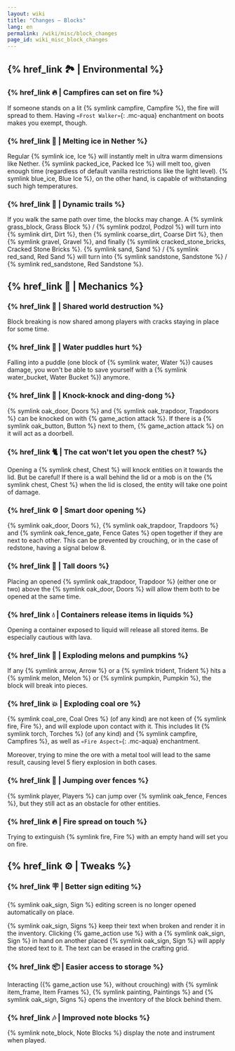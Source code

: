```yaml
---
layout: wiki
title: "Changes — Blocks"
lang: en
permalink: /wiki/misc/block_changes
page_id: wiki_misc_block_changes
---
```


## {% href_link 🏞️ | Environmental %}

### {% href_link 🔥 | Campfires can set on fire %}
If someone stands on a lit {% symlink campfire, Campfire %}, the fire will spread to them. Having `«Frost Walker»`{: .mc-aqua} enchantment on boots makes you exempt, though.

### {% href_link 🧊 | Melting ice in Nether %}
Regular {% symlink ice, Ice %} will instantly melt in ultra warm dimensions like Nether. {% symlink packed_ice, Packed Ice %} will melt too, given enough time (regardless of default vanilla restrictions like the light level). {% symlink blue_ice, Blue Ice %}, on the other hand, is capable of withstanding such high temperatures.

### {% href_link 🐾 | Dynamic trails %}
If you walk the same path over time, the blocks may change. A {% symlink grass_block, Grass Block %} / {% symlink podzol, Podzol %} will turn into {% symlink dirt, Dirt %}, then {% symlink coarse_dirt, Coarse Dirt %}, then {% symlink gravel, Gravel %}, and finally {% symlink cracked_stone_bricks, Cracked Stone Bricks %}. {% symlink sand, Sand %} / {% symlink red_sand, Red Sand %} will turn into {% symlink sandstone, Sandstone %} / {% symlink red_sandstone, Red Sandstone %}.



## {% href_link 🔧 | Mechanics %}

### {% href_link 🔄 | Shared world destruction %}
Block breaking is now shared among players with cracks staying in place for some time.

### {% href_link 🌊 | Water puddles hurt %}
Falling into a puddle (one block of {% symlink water, Water %}) causes damage, you won't be able to save yourself with a {% symlink water_bucket, Water Bucket %}) anymore.

### {% href_link 🔔 | Knock-knock and ding-dong %}
{% symlink oak_door, Doors %} and {% symlink oak_trapdoor, Trapdoors %} can be knocked on with {% game_action attack %}. If there is a {% symlink oak_button, Button %} next to them, {% game_action attack %} on it will act as a doorbell.

### {% href_link 🐈 | The cat won't let you open the chest? %}
Opening a {% symlink chest, Chest %} will knock entities on it towards the lid. But be careful! If there is a wall behind the lid or a mob is on the {% symlink chest, Chest %} when the lid is closed, the entity will take one point of damage.

### {% href_link ⚙️ | Smart door opening %}
{% symlink oak_door, Doors %}, {% symlink oak_trapdoor, Trapdoors %} and {% symlink oak_fence_gate, Fence Gates %} open together if they are next to each other. This can be prevented by crouching, or in the case of redstone, having a signal below 8.

### {% href_link 🚪 | Tall doors %}
Placing an opened {% symlink oak_trapdoor, Trapdoor %} (either one or two) above the {% symlink oak_door, Doors %} will allow them both to be opened at the same time.

### {% href_link 💧 | Containers release items in liquids %}
Opening a container exposed to liquid will release all stored items. Be especially cautious with lava.

### {% href_link 🍈 | Exploding melons and pumpkins %}
If any {% symlink arrow, Arrow %} or a {% symlink trident, Trident %} hits a {% symlink melon, Melon %} or {% symlink pumpkin, Pumpkin %}, the block will break into pieces.

### {% href_link 💥 | Exploding coal ore %}
{% symlink coal_ore, Coal Ores %} (of any kind) are not keen of {% symlink fire, Fire %}, and will explode upon contact with it. This includes lit {% symlink torch, Torches %} (of any kind) and {% symlink campfire, Campfires %}, as well as `«Fire Aspect»`{: .mc-aqua} enchantment.

Moreover, trying to mine the ore with a metal tool will lead to the same result, causing level 5 fiery explosion in both cases.

### {% href_link 🚧 | Jumping over fences %}
{% symlink player, Players %} can jump over {% symlink oak_fence, Fences %}, but they still act as an obstacle for other entities.

### {% href_link 🔥 | Fire spread on touch %}
Trying to extinguish {% symlink fire, Fire %} with an empty hand will set you on fire.



## {% href_link ⚙️ | Tweaks %}

### {% href_link 🪧 | Better sign editing %}
{% symlink oak_sign, Sign %} editing screen is no longer opened automatically on place.

{% symlink oak_sign, Signs %} keep their text when broken and render it in the inventory. Clicking {% game_action use %} with a {% symlink oak_sign, Sign %} in hand on another placed {% symlink oak_sign, Sign %} will apply the stored text to it. The text can be erased in the crafting grid.

### {% href_link 📦 | Easier access to storage %}
Interacting ({% game_action use %}, without crouching) with {% symlink item_frame, Item Frames %}, {% symlink painting, Paintings %} and {% symlink oak_sign, Signs %} opens the inventory of the block behind them.

### {% href_link 🎶 | Improved note blocks %}
{% symlink note_block, Note Blocks %} display the note and instrument when played.
